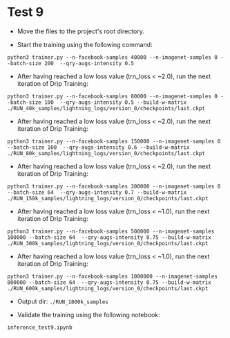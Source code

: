 # Test 9

- Move the files to the project's root directory.

- Start the training using the following command:
```
python3 trainer.py --n-facebook-samples 40000 --n-imagenet-samples 0 --batch-size 200  --qry-augs-intensity 0.5
```

- After having reached a low loss value (trn_loss < ~2.0), run the next iteration of Drip Training:
```
python3 trainer.py --n-facebook-samples 80000 --n-imagenet-samples 0 --batch-size 100  --qry-augs-intensity 0.5 --build-w-matrix ./RUN_40k_samples/lightning_logs/version_0/checkpoints/last.ckpt
```


- After having reached a low loss value (trn_loss < ~2.0), run the next iteration of Drip Training:
```
python3 trainer.py --n-facebook-samples 150000 --n-imagenet-samples 0 --batch-size 100  --qry-augs-intensity 0.6 --build-w-matrix ./RUN_80k_samples/lightning_logs/version_0/checkpoints/last.ckpt
```

- After having reached a low loss value (trn_loss < ~2.0), run the next iteration of Drip Training:
```
python3 trainer.py --n-facebook-samples 300000 --n-imagenet-samples 0 --batch-size 64  --qry-augs-intensity 0.7 --build-w-matrix ./RUN_150k_samples/lightning_logs/version_0/checkpoints/last.ckpt
```

- After having reached a low loss value (trn_loss < ~1.0), run the next iteration of Drip Training:
```
python3 trainer.py --n-facebook-samples 500000 --n-imagenet-samples 100000 --batch-size 64  --qry-augs-intensity 0.75 --build-w-matrix ./RUN_300k_samples/lightning_logs/version_0/checkpoints/last.ckpt
```

- After having reached a low loss value (trn_loss < ~1.0), run the next iteration of Drip Training:
```
python3 trainer.py --n-facebook-samples 1000000 --n-imagenet-samples 800000 --batch-size 64  --qry-augs-intensity 0.75 --build-w-matrix ./RUN_600k_samples/lightning_logs/version_0/checkpoints/last.ckpt
```

- Output dir: `./RUN_1800k_samples`

- Validate the training using the following notebook:
```
inference_test9.ipynb
```
